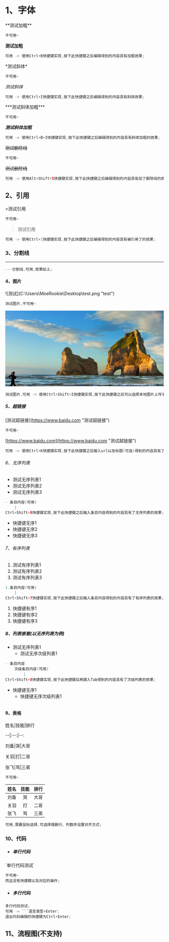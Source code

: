 # 1、字体

\*\*测试加粗\*\*

```java
不可用~
```

**测试加粗**

```java
可用 -> 使用Ctrl+B快捷键实现,按下此快捷键之后编辑得到的内容具有加粗效果;
```

\*测试斜体\*

```java
不可用~
```

_测试斜体_

```java
可用 -> 使用Ctrl+I快捷键实现,按下此快捷键之后编辑得到的内容具有斜体效果;
```

\*\*\*测试斜体加粗\*\*\*

```java
不可用~
```

_**测试斜体加粗**_

```java
可用 -> 使用Ctrl+B+I快捷键实现,按下此快捷键之后编辑得到的内容具有斜体加粗的效果;
```

~~测试删除线~~

```java
不可用~
```

~~测试删除线~~

```java
可用 -> 使用Alt+Shift+5快捷键实现,按下此快捷键之后编辑得到的内容具有加了删除线的效果;
```

## 2、引用

&gt;测试引用

```java
不可用~
```

> 测试引用

```java
可用 -> 使用Ctrl+]快捷键实现,按下此快捷键之后编辑得到的内容具有被引用了的效果;
```

### 3、分割线

---

```java
---分割线,可用,效果如上;
```

#### 4、图片

!\[测试\]\(C:\Users\MoeRookie\Desktop\test.png "test"\)

```java
测试图片,不可用~
```

![](/assets/test.png)

```java
测试图片,可用 -> 使用Ctrl+Shift+I快捷键实现,按下此快捷键之后可以选择本地图片上传于此;
```

##### 5、超链接

\[测试超链接\]\(https://www.baidu.com "测试超链接"\)

```java
不可用~
```

[https://www.baidu.com](https://www.baidu.com "测试超链接")

```java
可用 -> 使用Ctrl+K快捷键实现,按下此快捷键之后输入url以及标题(可选)得到的内容具有了超链接的效果[但不能点击跳转,貌似没什么卵用]
```

###### 6、无序列表

* 测试无序列表1
* 测试无序列表2
* 测试无序列表3

```java
- 条目内容(可用)
    |
Ctrl+Shift+8快捷键实现,按下此快捷键之后输入条目内容得到的内容具有了无序列表的效果;
```

* 快捷键无序1
* 快捷键无序2
* 快捷键无序3

###### 7、有序列表

1. 测试有序列表1
2. 测试有序列表2
3. 测试有序列表3

```java
1.条目内容(可用)
    |
Ctrl+Shift+7快捷键实现,按下此快捷键之后输入条目内容得到的内容具有了有序列表的效果;
```

1. 快捷键有序1
2. 快捷键有序2
3. 快捷键有序3

##### 8、列表嵌套\(以无序列表为例\)

* 测试无序列表1
  * 测试无序次级列表1

```java
- 条目内容
    次级条目内容(可用)
        |
Ctrl+Shift+8快捷键实现,按下此快捷键后再键入Tab得到的内容具有了次级列表的效果;
```

* 快捷键无序1
  * 快捷键无序次级列表1

```java

```

#### 9、表格

姓名\|技能\|排行

--\|:--:\|--:

刘备\|哭\|大哥

关羽\|打\|二哥

张飞\|骂\|三弟

```java
不可用~
```

| 姓名 | 技能 | 排行 |
| :--- | :---: | ---: |
| 刘备 | 哭 | 大哥 |
| 关羽 | 打 | 二哥 |
| 张飞 | 骂 | 三弟 |

```java
可用,需要鼠标选择,可选择增删行、列数并设置对齐方式;
```

### 10、代码

* ##### 单行代码

\`单行代码测试\`

```java
不可用~
而且没有快捷键以及对应的操作;
```

* ##### 多行代码

```java
多行代码测试;
可用 -> ```语言类型+Enter;
退出代码编辑的快捷键为Ctrl+Enter;
```

## 11、流程图\(不支持\)







